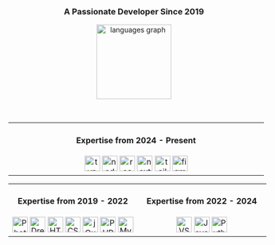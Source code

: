 <div align="center">
  <br>
  <h3>A Passionate Developer Since 2019</h3>
</div>

<div align="center">

  <img
    src="https://github-readme-stats.vercel.app/api/top-langs?username=mshsheikh&locale=en&hide_title=false&layout=compact&card_width=320&langs_count=5&theme=dracula&hide_border=false"
    height="150" alt="languages graph" />
</div>

<br>

<div align="center">
  <table style="border: none; width: 150%; table-layout: fixed;">
    <tr>
      <td align="center" valign="top" width="50%">
        <h4>Expertise from 2024 - Present</h4>
        <img src="https://cdn.jsdelivr.net/gh/devicons/devicon/icons/typescript/typescript-original.svg" height="31"
          alt="typescript logo" />
        <img src="https://cdn.simpleicons.org/nodedotjs/339933" height="31" alt="nodejs logo" />
        <img src="https://cdn.jsdelivr.net/gh/devicons/devicon/icons/react/react-original.svg" height="31"
          alt="react logo" />
        <img src="https://cdn.jsdelivr.net/gh/devicons/devicon/icons/nextjs/nextjs-original.svg" height="31"
          alt="nextjs logo" />
        <img src="https://cdn.simpleicons.org/tailwindcss/06B6D4" height="31" alt="tailwindcss logo" />
        <img src="https://cdn.simpleicons.org/figma/F24E1E" height="31" alt="figma logo" />
    </tr>
    </td>
</div>


<div align="center">
  <table style="border: none; width: 150%; table-layout: fixed;">
    <tr>
      <!-- Left Column -->
      <td align="center" valign="top" width="50%">
        <h4>Expertise from 2019 - 2022</h4>
        <img src="https://cdn.jsdelivr.net/gh/devicons/devicon/icons/photoshop/photoshop-line.svg" height="31"
          alt="Photoshop Logo" />
        <img src="https://cdn.jsdelivr.net/gh/devicons/devicon/icons/dreamweaver/dreamweaver-plain.svg" height="31"
          alt="Dreamweaver Logo" />
        <img src="https://cdn.jsdelivr.net/gh/devicons/devicon/icons/html5/html5-original.svg" height="31"
          alt="HTML5 Logo" />
        <img src="https://cdn.jsdelivr.net/gh/devicons/devicon/icons/css3/css3-original.svg" height="31"
          alt="CSS3 Logo" />
        <img src="https://cdn.jsdelivr.net/gh/devicons/devicon/icons/jquery/jquery-original.svg" height="31"
          alt="jQuery Logo" />
        <img src="https://cdn.jsdelivr.net/gh/devicons/devicon/icons/php/php-original.svg" height="31" alt="PHP Logo" />
        <img src="https://cdn.jsdelivr.net/gh/devicons/devicon/icons/mysql/mysql-original.svg" height="31"
          alt="MySQL Logo" />
      </td>
      <!-- Right Column -->
      <td align="center" valign="top" width="50%">
        <h4>Expertise from 2022 - 2024</h4>
        <img src="https://cdn.jsdelivr.net/gh/devicons/devicon/icons/vscode/vscode-original.svg" height="31"
          alt="VSCode Logo" />
        <img src="https://cdn.jsdelivr.net/gh/devicons/devicon/icons/javascript/javascript-original.svg" height="31"
          alt="JavaScript Logo" />
        <img src="https://cdn.jsdelivr.net/gh/devicons/devicon/icons/python/python-original.svg" height="31"
          alt="Python Logo" />
      </td>
    </tr>
  </table>
</div>

